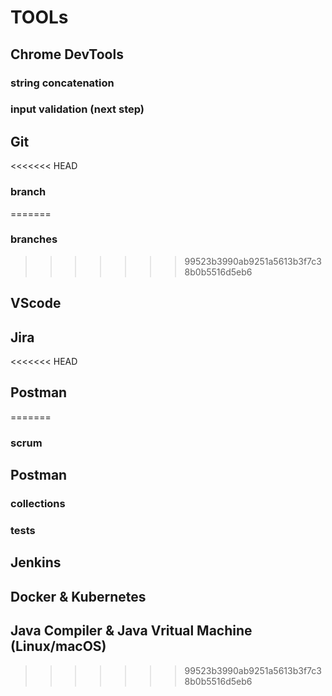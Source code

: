 # TOOLs

## Chrome DevTools
### string concatenation
### input validation (next step)

## Git
<<<<<<< HEAD
### branch
=======
### branches

>>>>>>> 99523b3990ab9251a5613b3f7c38b0b5516d5eb6
## VScode

## Jira
<<<<<<< HEAD
## Postman
=======
### scrum

## Postman
### collections
### tests

## Jenkins

## Docker & Kubernetes

## Java Compiler & Java Vritual Machine (Linux/macOS)
>>>>>>> 99523b3990ab9251a5613b3f7c38b0b5516d5eb6
